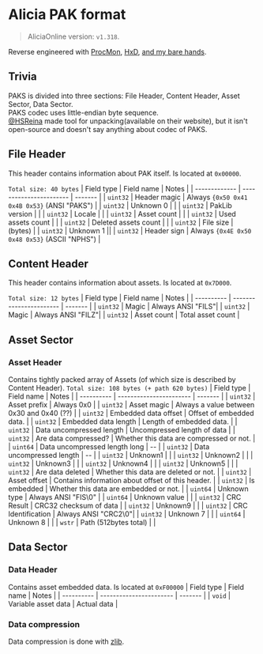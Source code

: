 
# Alicia PAK format
> AliciaOnline version: `v1.318`. 

Reverse engineered with [ProcMon](https://docs.microsoft.com/en-us/sysuint32ernals/downloads/procmon), [HxD](https://mh-nexus.de/en/hxd/), [and my bare hands](https://github.com/rgnter/alicia_modwork/tree/master/source).

## Trivia
PAKS is divided into three sections: File Header, Content Header, Asset Sector, Data Sector. <br>
PAKS codec uses little-endian byte sequence. <br>
[@HSReina](https://github.com/hsreina) made tool for unpacking(available on their website), but it isn't open-source and doesn't say anything about codec of PAKS. 


## File Header
This header contains information about PAK itself. 
Is located at `0x00000`. 

`Total size: 40 bytes`
| Field type    | Field name              | Notes   |
| ------------- | ----------------------- | ------- |
| `uint32`      | Header magic         | Always `{0x50 0x41 0x4B 0x53}` (ANSI "PAKS") |
| `uint32`      | Unknown 0            | |
| `uint32`      | PakLib version       | |
| `uint32`      | Locale               | |
| `uint32`      | Asset count          | |
| `uint32`      | Used assets count    | |
| `uint32`      | Deleted assets count | |
| `uint32`      | File size            | (bytes) |
| `uint32`      | Unknown 1            ||
| `uint32`      | Header sign          | Always `{0x4E 0x50 0x48 0x53}` (ASCII "NPHS") |

## Content Header 
This header contains information about assets. 
Is located at `0x7D000`. 

`Total size: 12 bytes`
| Field type | Field name              | Notes      |
| ---------- | ----------------------- | -------    |
| `uint32`   | Magic                   | Always ANSI "FILS"|
| `uint32`   | Magic                   | Always ANSI "FILZ"|
| `uint32`   | Asset count             | Total asset count |



## Asset Sector
### Asset Header
Contains tightly packed array of Assets (of which size is described by Content Header). 
`Total size: 108 bytes (+ path 620 bytes)`
| Field type    | Field name                   | Notes      |
| ----------    | -----------------------      | -------    |
| `uint32`      | Asset prefix              | Always 0x0                        | 
| `uint32`      | Asset magic               | Always a value between 0x30 and 0x40 (??) |
| `uint32`      | Embedded data offset      | Offset of embedded data.  |
| `uint32`      | Embedded data length      | Length of embedded data.  |
| `uint32`      | Data uncompressed length  | Uncompressed length of data |
| `uint32`      | Are data compressed?      | Whether this data are compressed or not. |
| `uint64`      | Data uncompressed length long  | -- |
| `uint32`      | Data uncompressed length  | -- |
| `uint32`      | Unknown1                  |    |
| `uint32`      | Unknown2                  |    |
| `uint32`      | Unknown3                  |    |
| `uint32`      | Unknown4                  |    |
| `uint32`      | Unknown5                  |    |
| `uint32`      | Are data deleted          | Whether this data are deleted or not. |
| `uint32`      | Asset offset              | Contains information about offset of this header. |
| `uint32`      | Is embedded               | Whether this data are embedded or not. |
| `uint64`      | Unknown type              | Always ANSI "FIS\0" |
| `uint64`      | Unknown value             | |
| `uint32`      | CRC Result                | CRC32 checksum of data |
| `uint32`      | Unknown9                  | |
| `uint32`      | CRC Identification        | Always ANSI "CRC2\0"|
| `uint32`      | Unknown 7                 | |
| `uint64`      | Unknown 8                 | |
| `wstr`        | Path (512bytes total)     | |
     
     
## Data Sector
### Data Header
Contains asset embedded data. 
Is located at `0xF00000`
| Field type | Field name              | Notes   |
| ---------- | ----------------------- | ------- |
| `void`     | Variable asset data     | Actual data | 

### Data compression
Data compression is done with [zlib](https://zlib.net/).
